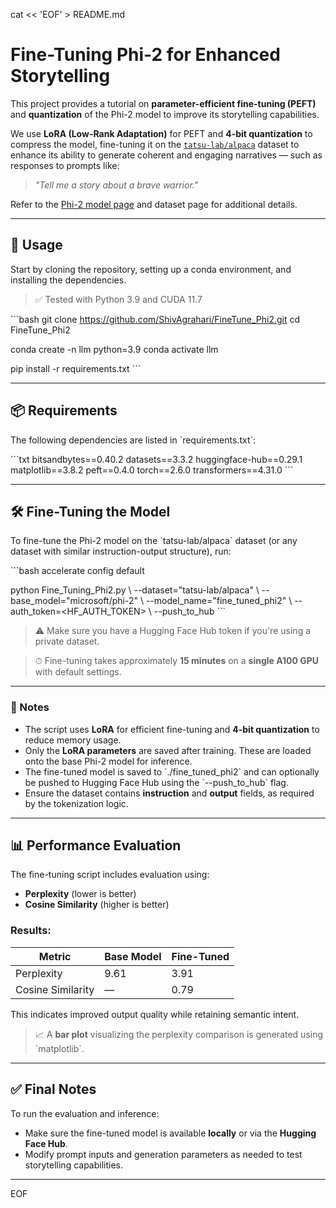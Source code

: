 cat << 'EOF' > README.md
# Fine-Tuning Phi-2 for Enhanced Storytelling

This project provides a tutorial on **parameter-efficient fine-tuning (PEFT)** and **quantization** of the Phi-2 model to improve its storytelling capabilities.

We use **LoRA (Low-Rank Adaptation)** for PEFT and **4-bit quantization** to compress the model, fine-tuning it on the [`tatsu-lab/alpaca`](https://huggingface.co/datasets/tatsu-lab/alpaca) dataset to enhance its ability to generate coherent and engaging narratives — such as responses to prompts like:

> _"Tell me a story about a brave warrior."_

Refer to the [Phi-2 model page](https://huggingface.co/microsoft/phi-2) and dataset page for additional details.

---

## 🚀 Usage

Start by cloning the repository, setting up a conda environment, and installing the dependencies.

> ✅ Tested with Python 3.9 and CUDA 11.7

\`\`\`bash
git clone https://github.com/ShivAgrahari/FineTune_Phi2.git
cd FineTune_Phi2

conda create -n llm python=3.9
conda activate llm

pip install -r requirements.txt
\`\`\`

---

## 📦 Requirements

The following dependencies are listed in \`requirements.txt\`:

\`\`\`txt
bitsandbytes==0.40.2
datasets==3.3.2
huggingface-hub==0.29.1
matplotlib==3.8.2
peft==0.4.0
torch==2.6.0
transformers==4.31.0
\`\`\`

---

## 🛠️ Fine-Tuning the Model

To fine-tune the Phi-2 model on the \`tatsu-lab/alpaca\` dataset (or any dataset with similar instruction-output structure), run:

\`\`\`bash
accelerate config default

python Fine_Tuning_Phi2.py \\
  --dataset="tatsu-lab/alpaca" \\
  --base_model="microsoft/phi-2" \\
  --model_name="fine_tuned_phi2" \\
  --auth_token=<HF_AUTH_TOKEN> \\
  --push_to_hub
\`\`\`

> ⚠️ Make sure you have a Hugging Face Hub token if you're using a private dataset.

> ⏱ Fine-tuning takes approximately **15 minutes** on a **single A100 GPU** with default settings.

---

### 🧠 Notes

- The script uses **LoRA** for efficient fine-tuning and **4-bit quantization** to reduce memory usage.
- Only the **LoRA parameters** are saved after training. These are loaded onto the base Phi-2 model for inference.
- The fine-tuned model is saved to \`./fine_tuned_phi2\` and can optionally be pushed to Hugging Face Hub using the \`--push_to_hub\` flag.
- Ensure the dataset contains **instruction** and **output** fields, as required by the tokenization logic.

---

## 📊 Performance Evaluation

The fine-tuning script includes evaluation using:

- **Perplexity** (lower is better)
- **Cosine Similarity** (higher is better)

### Results:

| Metric              | Base Model | Fine-Tuned |
|---------------------|------------|-------------|
| Perplexity          | 9.61       | 3.91        |
| Cosine Similarity   | —          | 0.79        |

This indicates improved output quality while retaining semantic intent.

> 📈 A **bar plot** visualizing the perplexity comparison is generated using \`matplotlib\`.

---

## ✅ Final Notes

To run the evaluation and inference:

- Make sure the fine-tuned model is available **locally** or via the **Hugging Face Hub**.
- Modify prompt inputs and generation parameters as needed to test storytelling capabilities.

---
EOF
